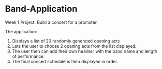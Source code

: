 Band-Application
================
Week 1 Project: Build a concert for a promoter.

The application:

1. Displays a list of 20 randomly generated opening acts
2. Lets the user to choose 2 opening acts from the list displayed.
3. The user then can add their own healiner with the band name and length of performance.
4. The final concert schedule is then displayed in order.

